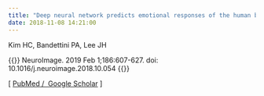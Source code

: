 ```yaml
---
title: "Deep neural network predicts emotional responses of the human brain from functional magnetic resonance imaging"
date: 2018-11-08 14:21:00
---
```


Kim HC, Bandettini PA, Lee JH 

{{<format bright-green>}}
NeuroImage. 2019 Feb 1;186:607-627. doi: 10.1016/j.neuroimage.2018.10.054
{{</format>}}

[ [PubMed](https://pubmed.ncbi.nlm.nih.gov/30366076/)[ / 
Google Scholar](https://scholar.google.co.kr/scholar?hl=en&newwindow=1&as_sdt=0%2C5&q=Deep+neural+network+predicts+emotional+responses+of+the+human+brain+from+functional+magnetic+resonance+imaging.&btnG=) ]

